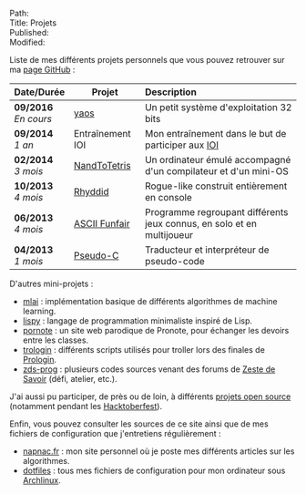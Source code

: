 Path:  
Title: Projets  
Published:  
Modified:  

Liste de mes différents projets personnels que vous pouvez retrouver sur ma [page GitHub](https://github.com/napnac) :

| Date/Durée | Projet | Description |
| :--------- | ------ | :---------- |
| **09/2016** <br> *En cours* | [yaos](https://github.com/napnac/yaos) | Un petit système d'exploitation 32 bits |
| **09/2014** <br> *1 an* | Entraînement IOI | Mon entraînement dans le but de participer aux [IOI](http://ioinformatics.org/index.shtml) |
| **02/2014** <br> *3 mois* | [NandToTetris](https://github.com/napnac/NandToTetris) | Un ordinateur émulé accompagné d'un compilateur et d'un mini-OS |
| **10/2013** <br> *4 mois* | [Rhyddid](https://github.com/napnac/Rhyddid) | Rogue-like construit entièrement en console |
| **06/2013** <br> *4 mois* | [ASCII Funfair](https://github.com/napnac/ASCII-Funfair) | Programme regroupant différents jeux connus, en solo et en multijoueur |
| **04/2013** <br> *1 mois* | [Pseudo-C](https://github.com/napnac/Pseudo-C) | Traducteur et interpréteur de pseudo-code |

D'autres mini-projets :

- [mlai](https://github.com/napnac/mlai) : implémentation basique de différents algorithmes de machine learning.
- [lispy](https://github.com/napnac/lispy) : langage de programmation minimaliste inspiré de Lisp.
- [pornote](https://github.com/napnac/pornote) : un site web parodique de Pronote, pour échanger les devoirs entre les classes.
- [trologin](https://github.com/napnac/trologin) : différents scripts utilisés pour troller lors des finales de [Prologin](https://prologin.org/).
- [zds-prog](https://github.com/napnac/zds-prog) : plusieurs codes sources venant des forums de [Zeste de Savoir](https://zestedesavoir.com/) (défi, atelier, etc.).

J'ai aussi pu participer, de près ou de loin, à différents [projets open source](https://github.com/napnac?tab=repositories&type=fork) (notamment pendant les [Hacktoberfest](https://hacktoberfest.digitalocean.com/)).

Enfin, vous pouvez consulter les sources de ce site ainsi que de mes fichiers de configuration que j'entretiens régulièrement :

- [napnac.fr](https://github.com/napnac/napnac.fr) : mon site personnel où je poste mes différents articles sur les algorithmes.
- [dotfiles](https://github.com/napnac/Dotfiles) : tous mes fichiers de configuration pour mon ordinateur sous [Archlinux](http://archlinux.org/).
